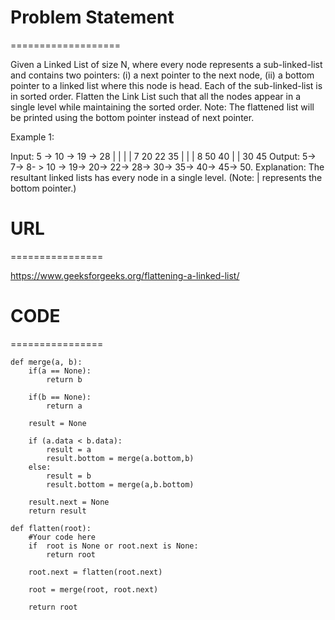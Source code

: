 

# Problem Statement
===================

Given a Linked List of size N, where every node represents a sub-linked-list and contains two pointers:
(i) a next pointer to the next node,
(ii) a bottom pointer to a linked list where this node is head.
Each of the sub-linked-list is in sorted order.
Flatten the Link List such that all the nodes appear in a single level while maintaining the sorted order. 
Note: The flattened list will be printed using the bottom pointer instead of next pointer.

 

Example 1:

Input:
5 -> 10 -> 19 -> 28
|     |     |     | 
7     20    22   35
|           |     | 
8          50    40
|                 | 
30               45
Output:  5-> 7-> 8- > 10 -> 19-> 20->
22-> 28-> 30-> 35-> 40-> 45-> 50.
Explanation:
The resultant linked lists has every 
node in a single level.
(Note: | represents the bottom pointer.)
 

# URL
================

https://www.geeksforgeeks.org/flattening-a-linked-list/

# CODE
================

```
def merge(a, b):
    if(a == None):
        return b
    
    if(b == None):
        return a
    
    result = None
 
    if (a.data < b.data):
        result = a
        result.bottom = merge(a.bottom,b)
    else:
        result = b
        result.bottom = merge(a,b.bottom)
 
    result.next = None
    return result

def flatten(root):
    #Your code here
    if  root is None or root.next is None:
        return root
    
    root.next = flatten(root.next)
    
    root = merge(root, root.next)
    
    return root
```